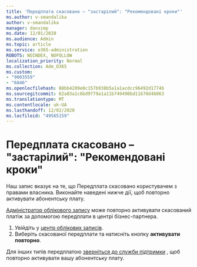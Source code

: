 ```yaml
---
title: 'Передплата скасовано – "застарілий": "Рекомендовані кроки"'
ms.author: v-smandalika
author: v-smandalika
manager: dansimp
ms.date: 12/01/2020
ms.audience: Admin
ms.topic: article
ms.service: o365-administration
ROBOTS: NOINDEX, NOFOLLOW
localization_priority: Normal
ms.collection: Adm_O365
ms.custom:
- "9003559"
- "6846"
ms.openlocfilehash: 88bb4209e0c157b938b5a1a1acdcc96492d1774b
ms.sourcegitcommit: 62a83a1c6bd9779a1a11b749490bd11670d4b063
ms.translationtype: MT
ms.contentlocale: uk-UA
ms.lasthandoff: 12/02/2020
ms.locfileid: "49565159"
---
```

# <a name="subscription-cancelled---legacy---recommended-steps"></a>Передплата скасовано – "застарілий": "Рекомендовані кроки"

Наш запис вказує на те, що Передплата скасовано користувачем з правами власника. Виконайте наведені нижче дії, щоб повторно активувати абонентську плату.

[Адміністратор облікового запису](https://docs.microsoft.com/azure/cost-management-billing/manage/billing-subscription-transfer?WT.mc_id=Portal-Microsoft_Azure_Support#whoisaa) може повторно активувати скасований платіж за допомогою передплати в центрі бізнес-партнера.

1. Увійдіть у [центр облікових записів](https://account.azure.com/Subscriptions).
2. Виберіть скасованої передплати та натисніть кнопку **активувати повторно**.

Для інших типів передплатою [зверніться до служби підтримки](https://ms.portal.azure.com/#blade/Microsoft_Azure_Support/HelpAndSupportBlade/overview) , щоб повторно активувати вашу абонентську плату.
